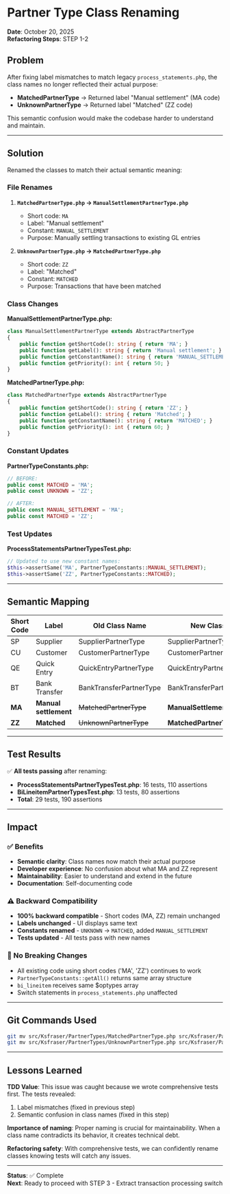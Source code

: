 # Partner Type Class Renaming

**Date**: October 20, 2025  
**Refactoring Steps**: STEP 1-2

## Problem

After fixing label mismatches to match legacy `process_statements.php`, the class names no longer reflected their actual purpose:

- **MatchedPartnerType** → Returned label "Manual settlement" (MA code)
- **UnknownPartnerType** → Returned label "Matched" (ZZ code)

This semantic confusion would make the codebase harder to understand and maintain.

---

## Solution

Renamed the classes to match their actual semantic meaning:

### File Renames

1. **`MatchedPartnerType.php` → `ManualSettlementPartnerType.php`**
   - Short code: `MA`
   - Label: "Manual settlement"
   - Constant: `MANUAL_SETTLEMENT`
   - Purpose: Manually settling transactions to existing GL entries

2. **`UnknownPartnerType.php` → `MatchedPartnerType.php`**
   - Short code: `ZZ`
   - Label: "Matched"
   - Constant: `MATCHED`
   - Purpose: Transactions that have been matched

### Class Changes

**ManualSettlementPartnerType.php:**
```php
class ManualSettlementPartnerType extends AbstractPartnerType
{
    public function getShortCode(): string { return 'MA'; }
    public function getLabel(): string { return 'Manual settlement'; }
    public function getConstantName(): string { return 'MANUAL_SETTLEMENT'; }
    public function getPriority(): int { return 50; }
}
```

**MatchedPartnerType.php:**
```php
class MatchedPartnerType extends AbstractPartnerType
{
    public function getShortCode(): string { return 'ZZ'; }
    public function getLabel(): string { return 'Matched'; }
    public function getConstantName(): string { return 'MATCHED'; }
    public function getPriority(): int { return 60; }
}
```

### Constant Updates

**PartnerTypeConstants.php:**
```php
// BEFORE:
public const MATCHED = 'MA';
public const UNKNOWN = 'ZZ';

// AFTER:
public const MANUAL_SETTLEMENT = 'MA';
public const MATCHED = 'ZZ';
```

### Test Updates

**ProcessStatementsPartnerTypesTest.php:**
```php
// Updated to use new constant names:
$this->assertSame('MA', PartnerTypeConstants::MANUAL_SETTLEMENT);
$this->assertSame('ZZ', PartnerTypeConstants::MATCHED);
```

---

## Semantic Mapping

| Short Code | Label              | Old Class Name        | New Class Name               | Constant Name        |
|------------|--------------------|-----------------------|------------------------------|----------------------|
| SP         | Supplier           | SupplierPartnerType   | SupplierPartnerType          | SUPPLIER             |
| CU         | Customer           | CustomerPartnerType   | CustomerPartnerType          | CUSTOMER             |
| QE         | Quick Entry        | QuickEntryPartnerType | QuickEntryPartnerType        | QUICK_ENTRY          |
| BT         | Bank Transfer      | BankTransferPartnerType | BankTransferPartnerType    | BANK_TRANSFER        |
| **MA**     | **Manual settlement** | ~~MatchedPartnerType~~ | **ManualSettlementPartnerType** | **MANUAL_SETTLEMENT** |
| **ZZ**     | **Matched**        | ~~UnknownPartnerType~~ | **MatchedPartnerType**       | **MATCHED**          |

---

## Test Results

✅ **All tests passing** after renaming:

- **ProcessStatementsPartnerTypesTest.php**: 16 tests, 110 assertions
- **BiLineitemPartnerTypesTest.php**: 13 tests, 80 assertions
- **Total**: 29 tests, 190 assertions

---

## Impact

### ✅ Benefits
- **Semantic clarity**: Class names now match their actual purpose
- **Developer experience**: No confusion about what MA and ZZ represent
- **Maintainability**: Easier to understand and extend in the future
- **Documentation**: Self-documenting code

### ⚠️ Backward Compatibility
- **100% backward compatible** - Short codes (MA, ZZ) remain unchanged
- **Labels unchanged** - UI displays same text
- **Constants renamed** - `UNKNOWN` → `MATCHED`, added `MANUAL_SETTLEMENT`
- **Tests updated** - All tests pass with new names

### 📝 No Breaking Changes
- All existing code using short codes ('MA', 'ZZ') continues to work
- `PartnerTypeConstants::getAll()` returns same array structure
- `bi_lineitem` receives same $optypes array
- Switch statements in `process_statements.php` unaffected

---

## Git Commands Used

```bash
git mv src/Ksfraser/PartnerTypes/MatchedPartnerType.php src/Ksfraser/PartnerTypes/ManualSettlementPartnerType.php
git mv src/Ksfraser/PartnerTypes/UnknownPartnerType.php src/Ksfraser/PartnerTypes/MatchedPartnerType.php
```

---

## Lessons Learned

**TDD Value**: This issue was caught because we wrote comprehensive tests first. The tests revealed:
1. Label mismatches (fixed in previous step)
2. Semantic confusion in class names (fixed in this step)

**Importance of naming**: Proper naming is crucial for maintainability. When a class name contradicts its behavior, it creates technical debt.

**Refactoring safety**: With comprehensive tests, we can confidently rename classes knowing tests will catch any issues.

---

**Status**: ✅ Complete  
**Next**: Ready to proceed with STEP 3 - Extract transaction processing switch
